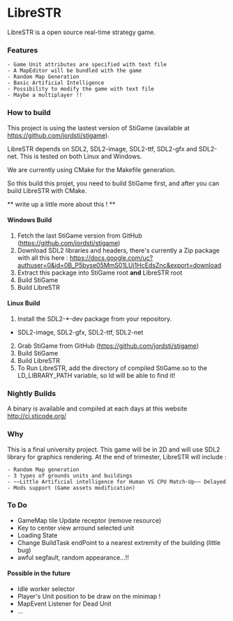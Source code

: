LibreSTR
========
LibreSTR is a open source real-time strategy game. 


### Features

	- Game Unit attributes are specified with text file
	- A MapEditor will be bundled with the game
	- Random Map Generation
	- Basic Artificial Intelligence
	- Possibility to modify the game with text file
	- Maybe a multiplayer !!

### How to build

This project is using the lastest version of StiGame (available at https://github.com/jordsti/stigame).

LibreSTR depends on SDL2, SDL2-image, SDL2-ttf, SDL2-gfx and SDL2-net. This is tested on both Linux and Windows.

We are currently using CMake for the Makefile generation. 

So this build this projet, you need to build StiGame first, and after you can build LibreSTR with CMake.

** write up a little more about this ! **

#### Windows Build
1. Fetch the last StiGame version from GitHub (https://github.com/jordsti/stigame)
2. Download SDL2 libraries and headers, there's currently a Zip package with all this here :  https://docs.google.com/uc?authuser=0&id=0B_P5byse05MmS01LUi1HcEdsZnc&export=download
3. Extract this package into StiGame root **and** LibreSTR root
4. Build StiGame
5. Build LibreSTR

#### Linux Build
1. Install the SDL2-*-dev package from your repository.
  * SDL2-image, SDL2-gfx, SDL2-ttf, SDL2-net
2. Grab StiGame from GitHub (https://github.com/jordsti/stigame)
3. Build StiGame
4. Build LibreSTR
5. To Run LibreSTR, add the directory of compiled StiGame.so to the LD_LIBRARY_PATH variable, so ld will be able to find it!


### Nightly Builds

A binary is available and compiled at each days at this website http://ci.sticode.org/


### Why

This is a final university project. 
This game will be in 2D and will use SDL2 library for graphics rendering.
At the end of trimester, LibreSTR will include :
	
	- Random Map generation
	- 3 types of grounds units and buildings
	- ~~Little Artificial intelligence for Human VS CPU Match-Up~~ Delayed
	- Mods support (Game assets modification)


### To Do
  - GameMap tile Update receptor (remove resource)
  - Key to center view arround selected unit
  - Loading State
  - Change BuildTask endPoint to a nearest extremity of the building (little bug)
  - awful segfault, random appearance...!!

#### Possible in the future
  - Idle worker selector
  - Player's Unit position to be draw on the minimap !
  - MapEvent Listener for Dead Unit
  - ...

